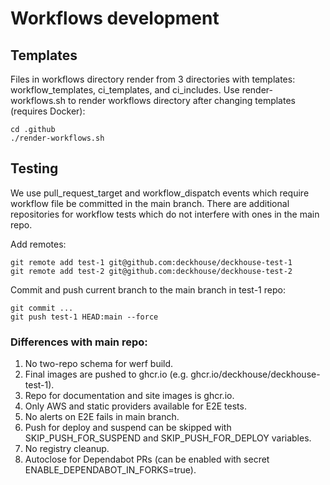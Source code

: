 # Workflows development

## Templates

Files in workflows directory render from 3 directories with templates: workflow_templates,
ci_templates, and ci_includes. Use render-workflows.sh to render workflows directory
after changing templates (requires Docker):

```
cd .github
./render-workflows.sh
```

## Testing

We use pull_request_target and workflow_dispatch events which require workflow file
be committed in the main branch.
There are additional repositories for workflow tests which do not interfere with ones in the main repo.

Add remotes:

```
git remote add test-1 git@github.com:deckhouse/deckhouse-test-1
git remote add test-2 git@github.com:deckhouse/deckhouse-test-2
```

Commit and push current branch to the main branch in test-1 repo:

``` 
git commit ...
git push test-1 HEAD:main --force
```

### Differences with main repo:

1. No two-repo schema for werf build.
2. Final images are pushed to ghcr.io (e.g. ghcr.io/deckhouse/deckhouse-test-1).
3. Repo for documentation and site images is ghcr.io.
4. Only AWS and static providers available for E2E tests.
5. No alerts on E2E fails in main branch.
6. Push for deploy and suspend can be skipped with SKIP_PUSH_FOR_SUSPEND and SKIP_PUSH_FOR_DEPLOY variables.
7. No registry cleanup.
8. Autoclose for Dependabot PRs (can be enabled with secret ENABLE_DEPENDABOT_IN_FORKS=true).
